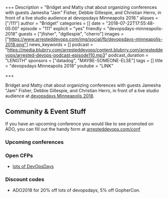 +++
Description = "Bridget and Matty chat about organizing conferences with guests Jamesha \"Jam\" Fisher, Debbie Gillespie, and Christian Herro, in front of a live studio audience at devopsdays Minneapolis 2018."
aliases = ["/111"]
author = "Bridget"
categories = []
date = "2018-07-22T17:55:48-05:00"
episode = "111"
explicit = "yes"
friendly = "devopsdays-minneapolis-2018"
guests = ["jfisher", "dgillespie", "cherro"]
images = ["https://www.arresteddevops.com/img/social/fb/devopsdays-minneapolis-2018.png"]
news_keywords = []
podcast = "https://media.blubrry.com/arresteddevops/content.blubrry.com/arresteddevops/arrested-devops-podcast-episode110.mp3"
podcast_duration = "LENGTH"
sponsors = ["datadog", "MAYBE-SOMEONE-ELSE"]
tags = []
title = "devopsdays Minneapolis 2018"
youtube = "LINK"

+++

Bridget and Matty chat about organizing conferences with guests Jamesha "Jam" Fisher, Debbie Gillespie, and Christian Herro, in front of a live studio audience at [devopsdays Minneapolis 2018](http://www.devopsdays.org/events/2018-minneapolis/welcome/).


## Community & Event Stuff

If you have an upcoming conference you would like to see promoted on ADO, you can fill out the handy form at [arresteddevops.com/conf](https://arresteddevops.com/conf)

### Upcoming conferences

### Open CFPs

- [lots of DevOpsDays](https://devopsdays.org/speaking)

### Discount codes
- ADO2018 for 20% off lots of devopsdays, 5% off GopherCon.

